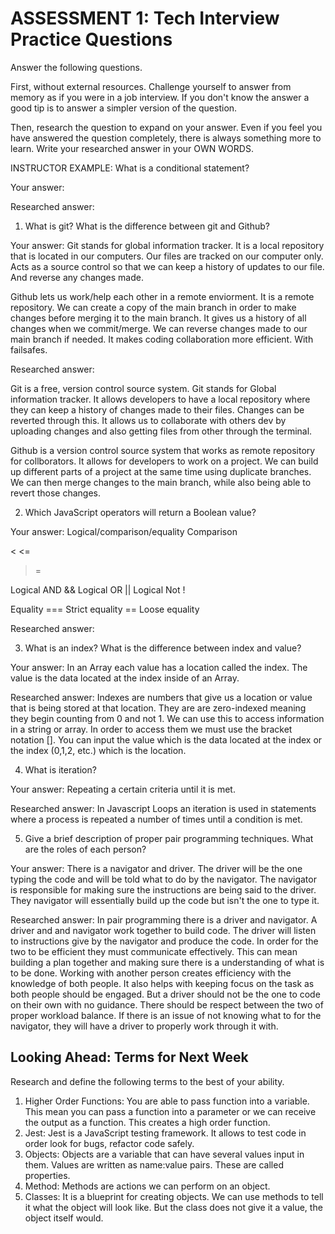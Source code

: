 # ASSESSMENT 1: Tech Interview Practice Questions

Answer the following questions.

First, without external resources. Challenge yourself to answer from memory as if you were in a job interview. If you don't know the answer a good tip is to answer a simpler version of the question.

Then, research the question to expand on your answer. Even if you feel you have answered the question completely, there is always something more to learn. Write your researched answer in your OWN WORDS.

INSTRUCTOR EXAMPLE: What is a conditional statement?

Your answer:

Researched answer:

1. What is git? What is the difference between git and Github?

Your answer: Git stands for global information tracker. It is a local repository that is located in our computers. Our files are tracked on our computer only. Acts as a source control so that we can keep a history of updates to our file. And reverse any changes made.

Github lets us work/help each other in a remote enviorment. It is a remote repository. We can create a copy of the main branch in order to make changes before merging it to the main branch.  It gives us a history of all changes when we commit/merge. We can reverse changes made to our main branch if needed. It makes coding collaboration more efficient. With failsafes.

Researched answer:

Git is a free, version control source system. Git stands for Global information tracker. It allows developers to have a local repository where they can keep a history of changes made to their files. Changes can be reverted through this. It allows us to collaborate with others dev by uploading changes and also getting files from other through the terminal.

Github is a version control source system that works as remote repository for collborators. It allows for developers to work on a project. We can build up different parts of a project at the same time using duplicate branches. We can then merge changes to the main branch, while also being able to revert those changes.

2. Which JavaScript operators will return a Boolean value?

Your answer: Logical/comparison/equality 
Comparison
>
<
<=
>=

Logical AND && 
Logical OR ||
Logical Not !

Equality
=== Strict equality
== Loose equality

Researched answer:

3. What is an index? What is the difference between index and value?

Your answer: In an Array each value has a location called the index. The value is the data located at the index inside of an Array. 

Researched answer:
Indexes are numbers that give us a location or value that is being stored at that location. They are are zero-indexed meaning they begin counting from 0 and not 1. We can use this to access information in a string or array. In order to access them we must use the bracket notation []. You can input the value which is the data located at the index or the index (0,1,2, etc.) which is the location.

4. What is iteration?

Your answer: Repeating a certain criteria until it is met.

Researched answer:
In Javascript Loops an iteration is used in statements where a process is repeated a number of times until a condition is met.

5. Give a brief description of proper pair programming techniques. What are the roles of each person?

Your answer:
There is a navigator and driver. The driver will be the one typing the code and will be told what to do by the navigator. The navigator is responsible for making sure the instructions are being said to the driver. They navigator will essentially build up the code but isn't the one to type it.

Researched answer: 
In pair programming there is a driver and navigator. A driver and and navigator work together to build code. The driver will listen to instructions give by the navigator and produce the code. In order for the two to be efficient they must communicate effectively. This can mean building a plan together and making sure there is a understanding of what is to be done. Working with another person creates efficiency with the knowledge of both people. It also helps with keeping focus on the task as both people should be engaged. But a driver should not be the one to code on their own with no guidance. There should be respect between the two of proper workload balance. If there is an issue of not knowing what to for the navigator, they will have a driver to properly work through it with.
## Looking Ahead: Terms for Next Week

Research and define the following terms to the best of your ability.

1. Higher Order Functions:
You are able to pass function into a variable. This mean you can pass a function into a parameter or we can receive the output as a function. This creates a high order function.
2. Jest:
Jest is a JavaScript testing framework. It allows to test code in order look for bugs, refactor code safely.
3. Objects:
Objects are a variable that can have several values input in them. Values are written as name:value pairs. These are called properties.
4. Method:
Methods are actions we can perform on an object.
5. Classes:
It is a blueprint for creating objects. We can use methods to tell it what the object will look like. But the class does not give it a value, the object itself would.